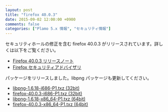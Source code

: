 ```yaml
---
layout: post
title: "firefox 40.0.3"
date: 2015-09-02 12:00:00 +0900
comments: false
categories: ["Plamo 5.x 情報", "セキュリティ情報"]
---
```

セキュリティホールの修正を含む firefox 40.0.3 がリリースされています。詳しくは以下をご覧ください。

* [Firefox 40.0.3 リリースノート](http://www.mozilla.jp/firefox/40.0.3/releasenotes/)
* [Firefox セキュリティアドバイザリ](http://www.mozilla-japan.org/security/known-vulnerabilities/firefox.html)

パッケージをリリースしました。libpng パッケージも更新してください。

* [libpng-1.6.18-i686-P1.txz (32bit)](ftp://plamo.linet.gr.jp/pub/Plamo-5.x/x86/plamo/02_x11/libpng-1.6.18-i686-P1.txz)
* [firefox-40.0.3-i686-P1.txz (32bit)](ftp://plamo.linet.gr.jp/pub/Plamo-5.x/x86/plamo/04_xapps/firefox-40.0.3-i686-P1.txz)
* [libpng-1.6.18-x86_64-P1.txz (64bit)](ftp://plamo.linet.gr.jp/pub/Plamo-5.x/x86_64/plamo/02_x11/libpng-1.6.18-x86_64-P1.txz)
* [firefox-40.0.3-x86_64-P1.txz (64bit)](ftp://plamo.linet.gr.jp/pub/Plamo-5.x/x86_64/plamo/04_xapps/firefox-40.0.3-x86_64-P1.txz)
